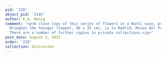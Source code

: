 ```yaml
---
pid: '220'
object_pid: '3145'
author: E.A. Honig
comment: "<p>A close copy of this series of flowers in a Wanli vase, possibly by Jan
  Brueghel the Younger (Copper, 48 x 35 cm), is in Madrid, Museo del Prado, #1421.
  There are a number of further copies in private collections.</p>"
post_date: August 3, 2013
order: '219'
collection: discussion
---
```

